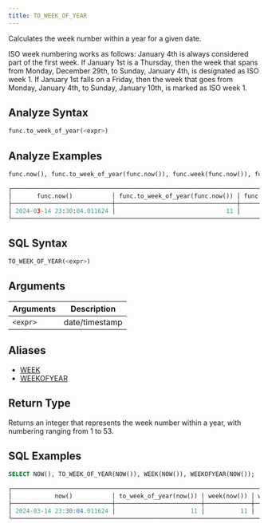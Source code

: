 ```yaml
---
title: TO_WEEK_OF_YEAR
---
```


Calculates the week number within a year for a given date.

ISO week numbering works as follows: January 4th is always considered part of the first week. If January 1st is a Thursday, then the week that spans from Monday, December 29th, to Sunday, January 4th, is designated as ISO week 1. If January 1st falls on a Friday, then the week that goes from Monday, January 4th, to Sunday, January 10th, is marked as ISO week 1.

## Analyze Syntax

```python
func.to_week_of_year(<expr>)
```

## Analyze Examples

```python
func.now(), func.to_week_of_year(func.now()), func.week(func.now()), func.weekofyear(func.now())

┌─────────────────────────────────────────────────────────────────────────────────────────────────────────────────────┐
│       func.now()           │ func.to_week_of_year(func.now()) │ func.week(func.now()) │ func.weekofyear(func.now()) │
├────────────────────────────┼──────────────────────────────────┼───────────────────────┼─────────────────────────────┤
│ 2024-03-14 23:30:04.011624 │                               11 │                    11 │                          11 │
└─────────────────────────────────────────────────────────────────────────────────────────────────────────────────────┘
```

## SQL Syntax

```sql
TO_WEEK_OF_YEAR(<expr>)
```

## Arguments

| Arguments | Description    |
|-----------|----------------|
| `<expr>`  | date/timestamp |

## Aliases

- [WEEK](week)
- [WEEKOFYEAR](weekofyear)

## Return Type

Returns an integer that represents the week number within a year, with numbering ranging from 1 to 53.

## SQL Examples

```sql
SELECT NOW(), TO_WEEK_OF_YEAR(NOW()), WEEK(NOW()), WEEKOFYEAR(NOW());

┌───────────────────────────────────────────────────────────────────────────────────────┐
│            now()           │ to_week_of_year(now()) │ week(now()) │ weekofyear(now()) │
├────────────────────────────┼────────────────────────┼─────────────┼───────────────────┤
│ 2024-03-14 23:30:04.011624 │                     11 │          11 │                11 │
└───────────────────────────────────────────────────────────────────────────────────────┘
```